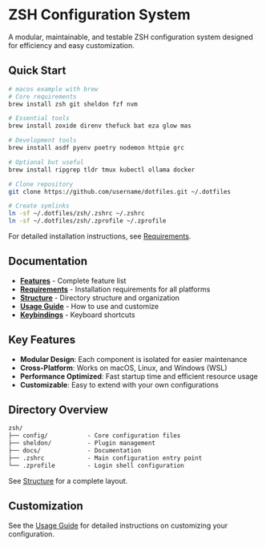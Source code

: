 # ZSH Configuration System

A modular, maintainable, and testable ZSH configuration system designed for efficiency and easy customization.

## Quick Start

```zsh
# macos example with brew
# Core requirements
brew install zsh git sheldon fzf nvm

# Essential tools
brew install zoxide direnv thefuck bat eza glow mas

# Development tools
brew install asdf pyenv poetry nodemon httpie grc

# Optional but useful
brew install ripgrep tldr tmux kubectl ollama docker

# Clone repository
git clone https://github.com/username/dotfiles.git ~/.dotfiles

# Create symlinks
ln -sf ~/.dotfiles/zsh/.zshrc ~/.zshrc
ln -sf ~/.dotfiles/zsh/.zprofile ~/.zprofile
```

For detailed installation instructions, see [Requirements](docs/requirements.md).

## Documentation

- [**Features**](docs/features.md) - Complete feature list
- [**Requirements**](docs/requirements.md) - Installation requirements for all platforms
- [**Structure**](docs/structure.md) - Directory structure and organization
- [**Usage Guide**](docs/usage.md) - How to use and customize
- [**Keybindings**](docs/keybindings.md) - Keyboard shortcuts

## Key Features

- **Modular Design**: Each component is isolated for easier maintenance
- **Cross-Platform**: Works on macOS, Linux, and Windows (WSL)
- **Performance Optimized**: Fast startup time and efficient resource usage
- **Customizable**: Easy to extend with your own configurations

## Directory Overview

```markdown
zsh/
├── config/           - Core configuration files
├── sheldon/          - Plugin management
├── docs/             - Documentation
├── .zshrc            - Main configuration entry point
└── .zprofile         - Login shell configuration
```

See [Structure](docs/structure.md) for a complete layout.

## Customization

See the [Usage Guide](docs/usage.md) for detailed instructions on customizing your configuration.
